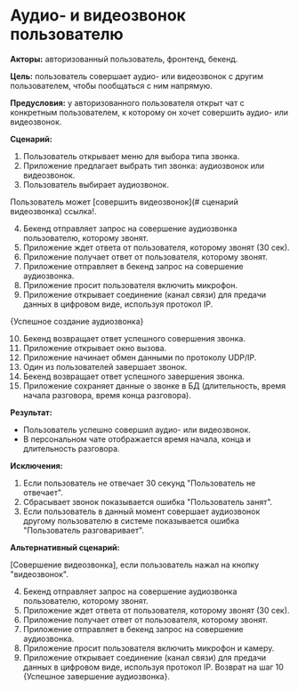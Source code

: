 # Аудио- и видеозвонок пользователю

**Акторы:** авторизованный пользователь, фронтенд, бекенд.

**Цель:** пользователь совершает аудио- или видеозвонок с другим пользователем, чтобы пообщаться с ним напрямую.

**Предусловия:** у авторизованного пользователя открыт чат с конкретным пользователем, к которому он хочет совершить аудио- или видеозвонок.

**Сценарий:**
1. Пользователь открывает меню для выбора типа звонка.
2. Приложение предлагает выбрать тип звонка: аудиозвонок или видеозвонок.
3. Пользователь выбирает аудиозвонок.

Пользователь может [совершить видеозвонок](# сценарий видеозвонка) ссылка!.

4. Бекенд отправляет запрос на совершение аудиозвонка пользователю, которому звонят.
5. Приложение ждет ответа от пользователя, которому звонят (30 сек).
6. Приложение получает ответ от пользователя, которому звонят.
7. Приложение отправляет в бекенд запрос на совершение аудиозвонка.
8. Приложение просит пользователя включить микрофон.
9. Приложение открывает соединение (канал связи) для предачи данных в цифровом виде, используя протокол IP.

{Успешное создание аудиозвонка}

10. Бекенд возвращает ответ успешного совершения звонка.
11. Приложение открывает окно вызова.
12. Приложение начинает обмен данными по протоколу UDP/IP.
13. Один из пользователей завершает звонок.
14. Бекенд возвращает ответ успешного завершения звонка.
15. Приложение сохраняет данные о звонке в БД (длительность, время начала разговора, время конца разговора).

**Результат:**
* Пользователь успешно совершил аудио- или видеозвонок.
* В персональном чате отображается время начала, конца и длительность разговора.

**Исключения:**
1. Если пользователь не отвечает 30 секунд "Пользователь не отвечает".
2. Сбрасывает звонок показывается ошибка "Пользователь занят".
2. Если пользователь в данный момент совершает аудиозвонок другому пользователю в системе показывается ошибка "Пользователь разговаривает".


**Альтернативный сценарий:**

[Совершение видеозвонка], если пользователь нажал на кнопку "видеозвонок".

4. Бекенд отправляет запрос на совершение аудиозвонка пользователю, которому звонят.
5. Приложение ждет ответа от пользователя, которому звонят (30 сек).
6. Приложение получает ответ от пользователя, которому звонят.
7. Приложение отправляет в бекенд запрос на совершение аудиозвонка.
8. Приложение просит пользователя включить микрофон и камеру.
9. Приложение открывает соединение (канал связи) для предачи данных в цифровом виде, используя протокол IP.
Возврат на шаг 10 {Успешное завершение аудиозвонка}.

